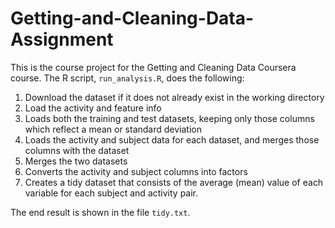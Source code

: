 # Getting-and-Cleaning-Data-Assignment
This is the course project for the Getting and Cleaning Data Coursera course. The R script, `run_analysis.R`, does the following:

1.  Download the dataset if it does not already exist in the working directory
2.  Load the activity and feature info
3.  Loads both the training and test datasets, keeping only those columns which reflect a mean or standard deviation
4.  Loads the activity and subject data for each dataset, and merges those columns with the dataset
5.  Merges the two datasets
6.  Converts the activity and subject columns into factors
7.  Creates a tidy dataset that consists of the average (mean) value of each variable for each subject and activity pair.

The end result is shown in the file `tidy.txt`.

